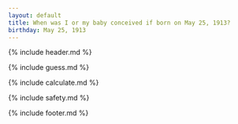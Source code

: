 ```yaml
---
layout: default
title: When was I or my baby conceived if born on May 25, 1913?
birthday: May 25, 1913
---
```


{% include header.md %}

{% include guess.md %}

{% include calculate.md %}

{% include safety.md %}

{% include footer.md %}



